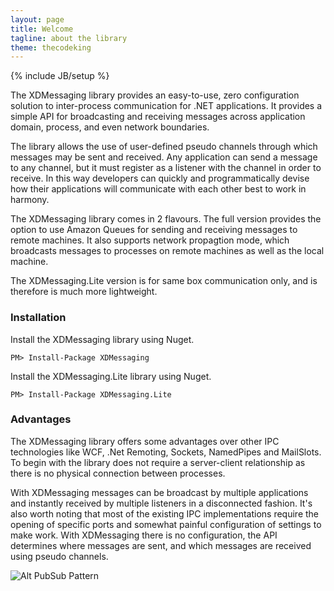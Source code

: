 ```yaml
---
layout: page
title: Welcome
tagline: about the library
theme: thecodeking
---
```

{% include JB/setup %}

The XDMessaging library provides an easy-to-use, zero configuration solution to inter-process communication for .NET applications. It provides a simple API for broadcasting and receiving messages across application domain, process, and even network boundaries.

The library allows the use of user-defined pseudo channels through which messages may be sent and received. Any application can send a message to any channel, but it must register as a listener with the channel in order to receive. In this way developers can quickly and programmatically devise how their applications will communicate with each other best to work in harmony.

The XDMessaging library comes in 2 flavours. The full version provides the option to use Amazon Queues for sending and receiving messages to remote machines. It also supports network propagtion mode, which broadcasts messages to processes on remote machines as well as the local machine.

The XDMessaging.Lite version is for same box communication only, and is therefore is much more lightweight.

### Installation

Install the XDMessaging library using Nuget.

	PM> Install-Package XDMessaging
	
Install the XDMessaging.Lite library using Nuget.

	PM> Install-Package XDMessaging.Lite
	
### Advantages

The XDMessaging library offers some advantages over other IPC technologies like WCF, .Net Remoting, Sockets, NamedPipes and MailSlots. To begin with the library does not require a server-client relationship as there is no physical connection between processes.

With XDMessaging messages can be broadcast by multiple applications and instantly received by multiple listeners in a disconnected fashion. It's also worth noting that most of the existing IPC implementations require the opening of specific ports and somewhat painful configuration of settings to make work. With XDMessaging there is no configuration, the API determines where messages are sent, and which messages are received using pseudo channels.

![Alt PubSub Pattern](images/XDMessagingInstance.png)
